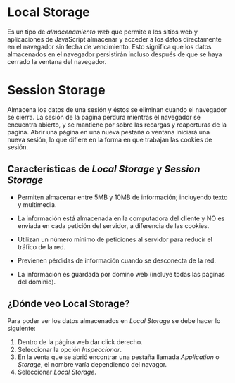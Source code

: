 # Local Storage

Es un tipo de *almacenamiento web* que permite a los sitios web y aplicaciones de JavaScript almacenar y acceder a los datos directamente en el navegador sin fecha de vencimiento. Esto significa que los datos almacenados en el navegador persistirán incluso después de que se haya cerrado la ventana del navegador.

# Session Storage 

Almacena los datos de una sesión y éstos se eliminan cuando el navegador se cierra. La sesión de la página perdura mientras el navegador se encuentra abierto, y se mantiene por sobre las recargas y reaperturas de la página. Abrir una página en una nueva pestaña o ventana iniciará una nueva sesión, lo que difiere en la forma en que trabajan las cookies de sesión.

## Características de *Local Storage* y *Session Storage*

- Permiten almacenar entre 5MB y 10MB de información; incluyendo texto y multimedia.

- La información está almacenada en la computadora del cliente y NO es enviada en cada petición del servidor, a diferencia de las cookies.

- Utilizan un número mínimo de peticiones al servidor para reducir el tráfico de la red.

- Previenen pérdidas de información cuando se desconecta de la red.

- La información es guardada por domino web (incluye todas las páginas del dominio).

## ¿Dónde veo Local Storage?

Para poder ver los datos almacenados en *Local Storage* se debe hacer lo siguiente:

1. Dentro de la página web dar click derecho.
2. Seleccionar la opción *_Inspeccionar_*.
3. En la venta que se abrió encontrar una pestaña llamada *_Application_* o *_Storage_*, el nombre varía dependiendo del navagor.
4. Seleccionar *_Local Storage_*.